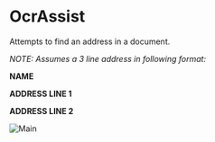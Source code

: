 # OcrAssist
Attempts to find an address in a document. 

<i>NOTE: Assumes a 3 line address in following format:</i>

<b>NAME</b>

<b>ADDRESS LINE 1</b>

<b>ADDRESS LINE 2</b>

![Main](https://raw.githubusercontent.com/mchall/OcrAssist/master/screenshot.png)
